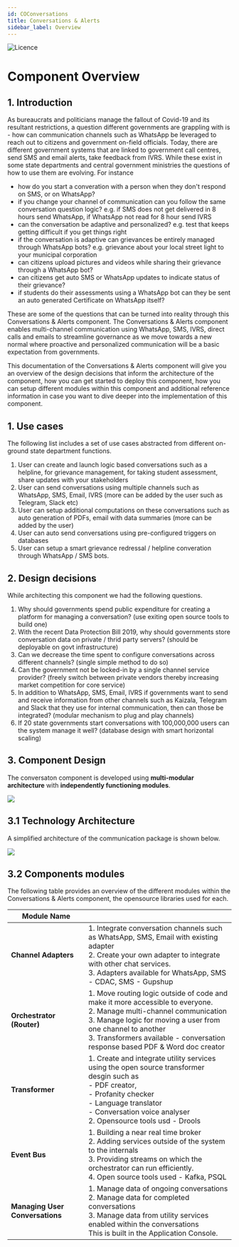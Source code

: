 ```yaml
---
id: COConversations
title: Conversations & Alerts
sidebar_label: Overview
---
```


![Licence](https://img.shields.io/badge/Licence-MIT-blue.svg)

# Component Overview

## 1. Introduction

As bureaucrats and politicians manage the fallout of Covid-19 and its resultant restrictions, a question different governments are grappling with is - how can communication channels such as WhatsApp be leveraged to reach out to citizens and government on-field officials. Today, there are different government systems that are linked to government call centres, send SMS and email alerts, take feedback from IVRS. While these exist in some state departments and central government ministries the questions of how to use them are evolving. For instance

- how do you start a converation with a person when they don't respond on SMS, or on WhatsApp?
- if you change your channel of communication can you follow the same conversation question logic? e.g. if SMS does not get delivered in 8 hours send WhatsApp, if WhatsApp not read for 8 hour send IVRS
- can the conversation be adaptive and personalized? e.g. test that keeps getting difficult if you get things right
- if the conversation is adaptive can grievances be entirely managed through WhatsApp bots? e.g. grievance about your local street light to your municipal corporation 
- can citizens upload pictures and videos while sharing their grievance through a WhatsApp bot?
- can citizens get auto SMS or WhatsApp updates to indicate status of their grievance? 
- if students do their assessments using a WhatsApp bot can they be sent an auto generated Certificate on WhatsApp itself?

These are some of the questions that can be turned into reality through this Conversations & Alerts component. The Conversations & Alerts component enables multi-channel communication using WhatsApp, SMS, IVRS, direct calls and emails to streamline governance as we move towards a new normal where proactive and personalized communication will be a basic expectation from governments.

This documentation of the Conversations & Alerts component will give you an overview of the design decisions that inform the architecture of the component, how you can get started to deploy this component, how you can setup different modules within this component and additional reference information in case you want to dive deeper into the implementation of this component.

## 1. Use cases

The following list includes a set of use cases abstracted from different on-ground state department functions.

1. User can create and launch logic based conversations such as a helpline, for grievance management, for taking student assessment, share updates with your stakeholders
2. User can send conversations using multiple channels such as WhatsApp, SMS, Email, IVRS (more can be added by the user such as Telegram, Slack etc)
3. User can setup additional computations on these conversations such as auto generation of PDFs, email with data summaries (more can be added by the user)
4. User can auto send conversations using pre-configured triggers on databases
5. User can setup a smart grievance redressal / helpline converation through WhatsApp / SMS bots.

## 2. Design decisions

While architecting this component we had the following questions.

1. Why should governments spend public expenditure for creating a platform for managing a conversation? (use exiting open source tools to build one)
2. With the recent Data Protection Bill 2019, why should governments store conversation data on private / thrid party servers? (should be deployable on govt infrastructure)
3. Can we decrease the time spent to configure conversations across different channels? (single simple method to do so)
4. Can the government not be locked-in by a single channel service provider? (freely switch between private vendors thereby increasing market competition for core service)
5. In addition to WhatsApp, SMS, Email, IVRS if  governments want to send and receive information from other channels such as Kaizala, Telegram and Slack that they use for internal communication, then can those be integrated? (modular mechanism to plug and play channels)
6. If 20 state governments start conversations with 100,000,000 users can the system manage it well? (database design with smart horizontal scaling)

## 3. Component Design

The conversaton component is developed using **multi-modular architecture** with **independently functioning modules**.

![](https://samagra-development.github.io/docs/img/communications.png)

## 3.1 Technology Architecture

A simplified architecture of the communication package is shown below.

![](https://samagra-development.github.io/docs/img/comm_arch.jpg)

## 3.2 Components modules

The following table provides an overview of the different modules within the Conversations & Alerts component, the opensource libraries used for each.

| Module Name |  |
| --- | --- |
| **Channel Adapters** | 1. Integrate conversation channels such as WhatsApp, SMS, Email with existing adapter <br/>2. Create your own adapter to integrate with other chat services. <br/>3. Adapters available for WhatsApp, SMS - CDAC, SMS - Gupshup |
| **Orchestrator (Router)** | 1. Move routing logic outside of code and make it more accessible to everyone. <br/>2. Manage multi-channel communication <br/>3. Manage logic for moving a user from one channel to another <br/>3. Transformers available - conversation response based PDF & Word doc creator |
| **Transformer** | 1. Create and integrate utility services using the open source transformer desgin such as <br/> - PDF creator, <br/> - Profanity checker <br/> - Language translator <br/> - Conversation voice analyser <br/>2. Opensource tools usd - Drools |
| **Event Bus** | 1. Building a near real time broker <br/> 2. Adding services outside of the system to the internals <br/> 3. Providing streams on which the orchestrator can run efficiently. <br/>4. Open source tools used - Kafka, PSQL|
| **Managing User Conversations** | 1. Manage data of ongoing conversations <br/>2. Manage data for completed conversations <br/>3. Manage data from utility services enabled within the conversations <br/> This is built in the Application Console. |
